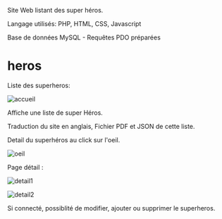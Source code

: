 Site Web listant des super héros.


Langage utilisés: PHP, HTML, CSS, Javascript


Base de données MySQL - Requêtes PDO préparées


# heros
Liste des superheros:

![accueil](https://user-images.githubusercontent.com/95225329/180640432-08b922fc-9f46-4750-a49d-68b8a843e980.png)


Affiche une liste de super Héros.


Traduction du site en anglais, Fichier PDF et JSON de cette liste.


Detail du superhéros au click sur l'oeil.

![oeil](https://user-images.githubusercontent.com/95225329/180640320-00cc43d7-2e27-4b95-bb48-eca49cba79bc.png)


Page détail : 

![detail1](https://user-images.githubusercontent.com/95225329/180640566-437c2c2b-e235-4980-8fa4-fc042f75fe0a.png)




![detail2](https://user-images.githubusercontent.com/95225329/180640573-12ee74b7-f2c4-4837-ac39-e91bd1647e2b.png)



Si connecté, possiblité de modifier, ajouter ou supprimer le superheros.
